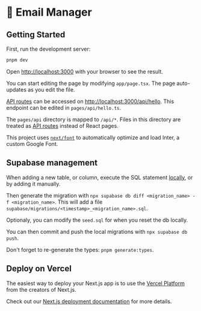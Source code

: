 # 📧 Email Manager

## Getting Started

First, run the development server:

```bash
pnpm dev
```

Open [http://localhost:3000](http://localhost:3000) with your browser to see the result.

You can start editing the page by modifying `app/page.tsx`. The page auto-updates as you edit the file.

[API routes](https://nextjs.org/docs/api-routes/introduction) can be accessed on [http://localhost:3000/api/hello](http://localhost:3000/api/hello). This endpoint can be edited in `pages/api/hello.ts`.

The `pages/api` directory is mapped to `/api/*`. Files in this directory are treated as [API routes](https://nextjs.org/docs/api-routes/introduction) instead of React pages.

This project uses [`next/font`](https://nextjs.org/docs/basic-features/font-optimization) to automatically optimize and load Inter, a custom Google Font.

## Supabase management

When adding a new table, or column, execute the SQL statement [locally](http://localhost:54323/), or by adding it manually.

Then generate the migration with `npx supabase db diff <migration_name> -f <migration_name>`. This will add a file `supabase/migrations/<timestamp>_<migration_name>.sql`.

Optionaly, you can modify the `seed.sql` for when you reset the db locally.

You can then commit and push the local migrations with `npx supabase db push`.

Don't forget to re-generate the types: `pnpm generate:types`.

## Deploy on Vercel

The easiest way to deploy your Next.js app is to use the [Vercel Platform](https://vercel.com/new?utm_medium=default-template&filter=next.js&utm_source=create-next-app&utm_campaign=create-next-app-readme) from the creators of Next.js.

Check out our [Next.js deployment documentation](https://nextjs.org/docs/deployment) for more details.
